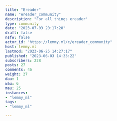 ```yaml
---
title: "Ereader" 
name: "ereader_community"
description: "For all things ereader"
type: community
date: "2023-07-03 20:17:28"
draft: false
nsfw: false
actor_id: "https://lemmy.ml/c/ereader_community"
host: lemmy.ml
lastmod: "2023-06-25 14:27:17"
published: "2023-06-03 14:33:22"
subscribers: 228
posts: 27
comments: 46
weight: 27
dau: 1
wau: 6
mau: 25
instances:
- "lemmy_ml"
tags: 
- "lemmy_ml"

---
```

